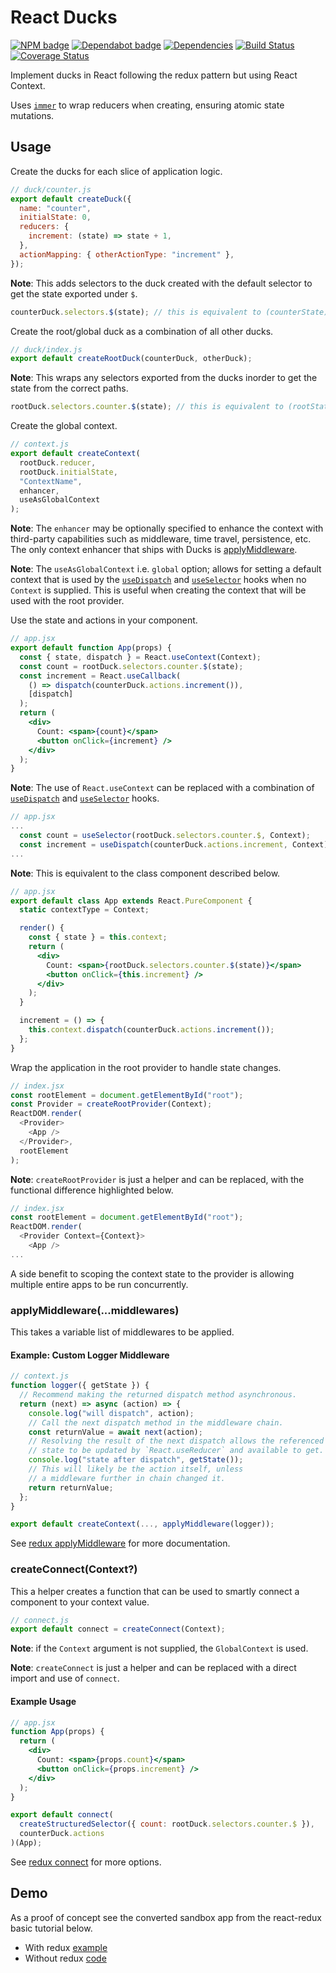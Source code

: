 # React Ducks

[![NPM badge](https://img.shields.io/npm/v/react-ducks)](https://www.npmjs.com/package/react-ducks)
[![Dependabot badge](https://badgen.net/dependabot/iamogbz/react-ducks/?icon=dependabot)](https://app.dependabot.com)
[![Dependencies](https://david-dm.org/iamogbz/react-ducks.svg)](https://github.com/iamogbz/react-ducks)
[![Build Status](https://github.com/iamogbz/react-ducks/workflows/Build/badge.svg)](https://github.com/iamogbz/react-ducks/actions)
[![Coverage Status](https://coveralls.io/repos/github/iamogbz/react-ducks/badge.svg?branch=master)](https://coveralls.io/github/iamogbz/react-ducks?branch=master)

Implement ducks in React following the redux pattern but using React Context.

Uses [`immer`][immer-intro] to wrap reducers when creating, ensuring atomic state mutations.

## Usage

Create the ducks for each slice of application logic.

```js
// duck/counter.js
export default createDuck({
  name: "counter",
  initialState: 0,
  reducers: {
    increment: (state) => state + 1,
  },
  actionMapping: { otherActionType: "increment" },
});
```

**Note**: This adds selectors to the duck created with the default selector to get the state exported under `$`.

```js
counterDuck.selectors.$(state); // this is equivalent to (counterState) => counterState
```

Create the root/global duck as a combination of all other ducks.

```js
// duck/index.js
export default createRootDuck(counterDuck, otherDuck);
```

**Note**: This wraps any selectors exported from the ducks inorder to get the state from the correct paths.

```js
rootDuck.selectors.counter.$(state); // this is equivalent to (rootState) => rootState[counterDuck.name]
```

Create the global context.

```js
// context.js
export default createContext(
  rootDuck.reducer,
  rootDuck.initialState,
  "ContextName",
  enhancer,
  useAsGlobalContext
);
```

**Note**: The `enhancer` may be optionally specified to enhance the context with third-party capabilities such as middleware, time travel, persistence, etc. The only context enhancer that ships with Ducks is [applyMiddleware](#applyMiddlewaremiddlewares).

**Note**: The `useAsGlobalContext` i.e. `global` option; allows for setting a default context that is used by the [`useDispatch`](#useDispatchactionCreatorContext) and [`useSelector`](#useSelectorselectorContext) hooks when no `Context` is supplied. This is useful when creating the context that will be used with the root provider.

Use the state and actions in your component.

```jsx
// app.jsx
export default function App(props) {
  const { state, dispatch } = React.useContext(Context);
  const count = rootDuck.selectors.counter.$(state);
  const increment = React.useCallback(
    () => dispatch(counterDuck.actions.increment()),
    [dispatch]
  );
  return (
    <div>
      Count: <span>{count}</span>
      <button onClick={increment} />
    </div>
  );
}
```

**Note**: The use of `React.useContext` can be replaced with a combination of [`useDispatch`](#useDispatchactionCreatorContext) and [`useSelector`](#useSelectorselectorContext) hooks.

```jsx
// app.jsx
...
  const count = useSelector(rootDuck.selectors.counter.$, Context);
  const increment = useDispatch(counterDuck.actions.increment, Context);
...
```

**Note**: This is equivalent to the class component described below.

```jsx
// app.jsx
export default class App extends React.PureComponent {
  static contextType = Context;

  render() {
    const { state } = this.context;
    return (
      <div>
        Count: <span>{rootDuck.selectors.counter.$(state)}</span>
        <button onClick={this.increment} />
      </div>
    );
  }

  increment = () => {
    this.context.dispatch(counterDuck.actions.increment());
  };
}
```

Wrap the application in the root provider to handle state changes.

```js
// index.jsx
const rootElement = document.getElementById("root");
const Provider = createRootProvider(Context);
ReactDOM.render(
  <Provider>
    <App />
  </Provider>,
  rootElement
);
```

**Note**: `createRootProvider` is just a helper and can be replaced, with the functional difference highlighted below.

```js
// index.jsx
const rootElement = document.getElementById("root");
ReactDOM.render(
  <Provider Context={Context}>
    <App />
...
```

A side benefit to scoping the context state to the provider is allowing multiple entire apps to be run concurrently.

### applyMiddleware(...middlewares)

This takes a variable list of middlewares to be applied.

#### Example: Custom Logger Middleware

```js
// context.js
function logger({ getState }) {
  // Recommend making the returned dispatch method asynchronous.
  return (next) => async (action) => {
    console.log("will dispatch", action);
    // Call the next dispatch method in the middleware chain.
    const returnValue = await next(action);
    // Resolving the result of the next dispatch allows the referenced
    // state to be updated by `React.useReducer` and available to get.
    console.log("state after dispatch", getState());
    // This will likely be the action itself, unless
    // a middleware further in chain changed it.
    return returnValue;
  };
}

export default createContext(..., applyMiddleware(logger));
```

See [redux applyMiddleware][redux-applymiddleware] for more documentation.

### createConnect(Context?)

This a helper creates a function that can be used to smartly connect a component to your context value.

```js
// connect.js
export default connect = createConnect(Context);
```

**Note**: if the `Context` argument is not supplied, the `GlobalContext` is used.

**Note**: `createConnect` is just a helper and can be replaced with a direct import and use of `connect`.

#### Example Usage

```jsx
// app.jsx
function App(props) {
  return (
    <div>
      Count: <span>{props.count}</span>
      <button onClick={props.increment} />
    </div>
  );
}

export default connect(
  createStructuredSelector({ count: rootDuck.selectors.counter.$ }),
  counterDuck.actions
)(App);
```

See [redux connect][react-redux-connect] for more options.

## Demo

As a proof of concept see the converted sandbox app from the react-redux basic tutorial below.

- With redux [example][react-redux-tutorial]
- Without redux [code][react-ducks-no-redux]

[immer-intro]: https://medium.com/hackernoon/introducing-immer-immutability-the-easy-way-9d73d8f71cb3
[proposal-observable]: https://github.com/tc39/proposal-observable
[react-ducks-no-redux]: https://codesandbox.io/s/todo-app-without-redux-9yc57
[react-redux-connect]: https://react-redux.js.org/api/connect
[react-redux-tutorial]: https://react-redux.js.org/introduction/basic-tutorial
[redux-applymiddleware]: https://redux.js.org/api/applymiddleware#applymiddlewaremiddleware
